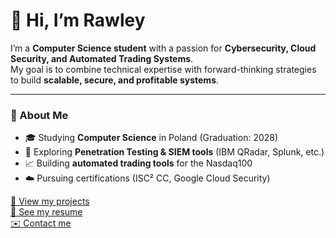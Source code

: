# 👋 Hi, I’m Rawley

I’m a **Computer Science student** with a passion for **Cybersecurity, Cloud Security, and Automated Trading Systems**.  
My goal is to combine technical expertise with forward-thinking strategies to build **scalable, secure, and profitable systems**.

---

### 🚀 About Me
- 🎓 Studying **Computer Science** in Poland (Graduation: 2028)  
- 🔐 Exploring **Penetration Testing & SIEM tools** (IBM QRadar, Splunk, etc.)  
- 📈 Building **automated trading tools** for the Nasdaq100  
- ☁️ Pursuing certifications (ISC² CC, Google Cloud Security)  

[📂 View my projects](projects.md)  
[📄 See my resume](resume.md)  
[✉️ Contact me](contact.md)  
